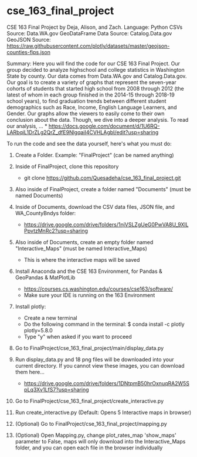 # cse_163_final_project
CSE 163 Final Project by Deja, Alison, and Zach.
Language: Python
CSVs Source: Data.WA.gov
GeoDataFrame Data Source: Catalog.Data.gov
GeoJSON Source: https://raw.githubusercontent.com/plotly/datasets/master/geojson-counties-fips.json

Summary:
Here you will find the code for our CSE 163 Final Project. Our group
decided to analyze highschool and college statistics in Washington State
by county. Our data comes from Data.WA.gov and Catalog.Data.gov. Our goal
is to create a variety of graphs that represent the seven-year cohorts of
students that started high school from 2008 through 2012 (the latest of whom
in each group finished in the 2014-15 through 2018-19 school years), to find
graduation trends between different student demographics such as Race, Income,
English Language Learners, and Gender. Our graphs allow the viewers to easily
come to their own conclusion about the data. Though, we dive into a deeper analysis. 
To read our analysis, ...
    * https://docs.google.com/document/d/1U6RQ-LARbqiL1DrZLg2QrZ_dfE9NlgqaiI4CVHLAgbI/edit?usp=sharing 

To run the code and see the data yourself, here's what you must do:
1. Create a Folder. Example: "FinalProject" (can be named anything)

2. Inside of FinalProject, clone this repository
    * git clone https://github.com/Quesadeha/cse_163_final_project.git

3. Also inside of FinalProject, create a folder named "Documents" (must be named Documents)

4. Inside of Documents, download the CSV data files, JSON file, and WA_CountyBndys folder:
    * https://drive.google.com/drive/folders/1njVSLZgUeG0PwVA8U_9XlLPpvtzMnRc2?usp=sharing

5. Also inside of Documents, create an empty folder named "Interactive_Maps" (must be named Interactive_Maps)
    * This is where the interactive maps will be saved

6. Install Anaconda and the CSE 163 Environment, for Pandas & GeoPandas & MatPlotLib
    * https://courses.cs.washington.edu/courses/cse163/software/ 
    * Make sure your IDE is running on the 163 Environment

7. Install plotly:
    * Create a new terminal
    * Do the following command in the terminal: $ conda install -c plotly plotly=5.8.0
    * Type "y" when asked if you want to proceed

8. Go to FinalProject/cse_163_final_project/main/display_data.py

9. Run display_data.py and 18 png files will be downloaded into your current directory.
    If you cannot view these images, you can download them here...
    * https://drive.google.com/drive/folders/1DNtpmB50hrOxnuqRA2W5SpLq3Xv1LfS7?usp=sharing

10. Go to FinalProject/cse_163_final_project/create_interactive.py

12. Run create_interactive.py (Default: Opens 5 Interactive maps in browser)

13. (Optional) Go to FinalProject/cse_163_final_project/mapping.py

13. (Optional) Open Mapping.py, change plot_rates_map 'show_maps' parameter to False, 
    maps will only download into the Interactive_Maps folder, and you can open each file
    in the browser individually